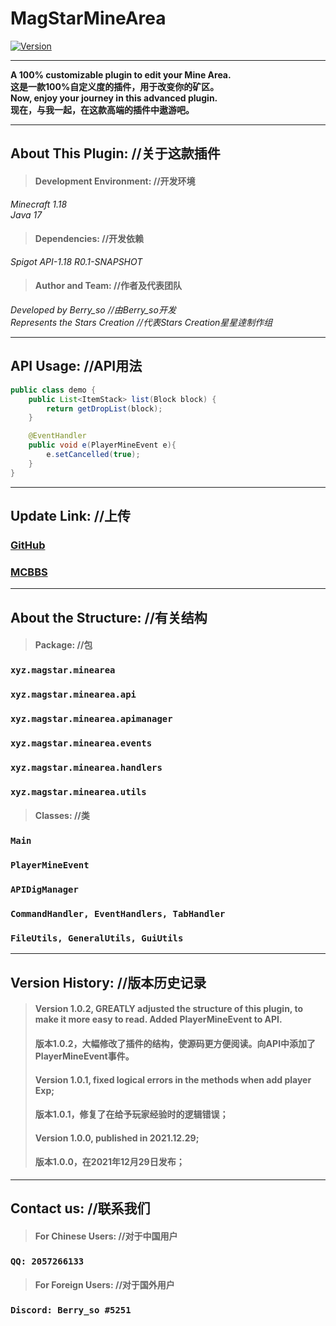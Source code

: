 # MagStarMineArea

[![Version](https://img.shields.io/badge/dynamic/json?label=Version&query=%24.tag_name&url=https%3A%2F%2Fapi.github.com%2Frepos%2FBerryso%2FMagStarMineArea%2Freleases%2Flatest)](https://github.com/Berryso/MagStarMineArea/releases)

****
**A 100% customizable plugin to edit your Mine Area.**  
**这是一款100%自定义度的插件，用于改变你的矿区。**  
**Now, enjoy your journey in this advanced plugin.**  
**现在，与我一起，在这款高端的插件中遨游吧。**
****
## About This Plugin: //关于这款插件
> #### Development Environment: //开发环境
>
*Minecraft 1.18*  
*Java 17*
> #### Dependencies: //开发依赖
>
*Spigot API-1.18 R0.1-SNAPSHOT*
> #### Author and Team: //作者及代表团队
>
*Developed by Berry_so //由Berry_so开发*  
*Represents the Stars Creation //代表Stars Creation星星逹制作组*
****
## API Usage: //API用法

```java
public class demo {
    public List<ItemStack> list(Block block) {
        return getDropList(block);
    }

    @EventHandler
    public void e(PlayerMineEvent e){
        e.setCancelled(true);
    }
}
```
****
## Update Link: //上传
### [GitHub](https://github.com/Berryso/MagStarMineArea)
### [MCBBS](https://www.mcbbs.net/thread-1288046-1-1.html)
****
## About the Structure: //有关结构
> #### Package: //包
>
### `xyz.magstar.minearea`
### `xyz.magstar.minearea.api`
### `xyz.magstar.minearea.apimanager`
### `xyz.magstar.minearea.events`
### `xyz.magstar.minearea.handlers`
### `xyz.magstar.minearea.utils`
>#### Classes: //类
>
### `Main`
### `PlayerMineEvent`
### `APIDigManager`
### `CommandHandler, EventHandlers, TabHandler`
### `FileUtils, GeneralUtils, GuiUtils`
****
## Version History: //版本历史记录
> #### Version 1.0.2, GREATLY adjusted the structure of this plugin, to make it more easy to read. Added PlayerMineEvent to API.
> #### 版本1.0.2，大幅修改了插件的结构，使源码更方便阅读。向API中添加了PlayerMineEvent事件。
> #### Version 1.0.1, fixed logical errors in the methods when add player Exp;
> #### 版本1.0.1，修复了在给予玩家经验时的逻辑错误；
> #### Version 1.0.0, published in 2021.12.29;
> #### 版本1.0.0，在2021年12月29日发布；
****
## Contact us: //联系我们
> #### For Chinese Users: //对于中国用户
>
### `QQ: 2057266133`
> #### For Foreign Users: //对于国外用户
>
### `Discord: Berry_so #5251`

